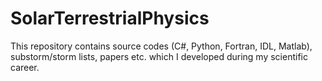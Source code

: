 # SolarTerrestrialPhysics
This repository contains source codes (C#, Python, Fortran, IDL, Matlab), substorm/storm lists, papers etc. which I developed during my scientific career.
